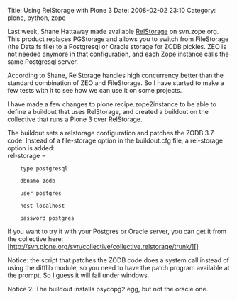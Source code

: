 Title: Using RelStorage with Plone 3
Date: 2008-02-02 23:10
Category: plone, python, zope

Last week, Shane Hattaway made available [RelStorage][] on svn.zope.org.
This product replaces PGStorage and allows you to switch from
FileStorage (the Data.fs file) to a Postgresql or Oracle storage for
ZODB pickles. ZEO is not needed anymore in that configuration, and each
Zope instance calls the same Postgresql server.   
  
According to Shane, RelStorage handles high concurrency better than the
standard combination of ZEO and FileStorage. So I have started to make a
few tests with it to see how we can use it on some projects.   
  
I have made a few changes to plone.recipe.zope2instance to be able to
define a buildout that uses RelStorage, and created a buildout on the
collective that runs a Plone 3 over RelStorage.   
  
The buildout sets a relstorage configuration and patches the ZODB 3.7
code. Instead of a file-storage option in the buildout.cfg file, a
rel-storage option is added:   
   rel-storage =

        type postgresql

        dbname zodb

        user postgres

        host localhost

        password postgres

  
If you want to try it with your Postgres or Oracle server, you can get
it from the collective here:
[http://svn.plone.org/svn/collective/collective.relstorage/trunk/][]   
  
Notice: the script that patches the ZODB code does a system call
instead of using the difflib module, so you need to have the patch
program available at the prompt. So I guess it will fail under windows.
  
  
Notice 2: The buildout installs psycopg2 egg, but not the oracle one.

  [RelStorage]: http://wiki.zope.org/ZODB/RelStorage
  [http://svn.plone.org/svn/collective/collective.relstorage/trunk/]: http://svn.plone.org/svn/collective/collective.relstorage/trunk/
